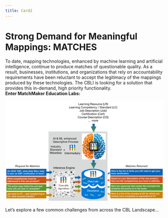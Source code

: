 ```yaml
---
title: Card2
---
```

# Strong Demand for Meaningful Mappings: MATCHES

To date, mapping technologies, enhanced by machine learning and artificial intelligence, continue to produce matches of questionable quality. As a result, businesses, institutions, and organizations that rely on accountability requirements have been reluctant to accept the legitimacy of the mappings produced by these technologies. The CBLI is looking for a solution that provides this in-demand, high priority functionality.  
**Enter MatchMaker Education Labs:**

![MatchMaker Function Diagram](/mmassets/MM-Detail.svg)

Let’s explore a few common challenges from across the CBL Landscape…